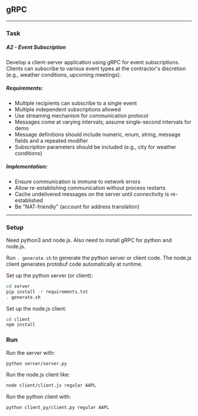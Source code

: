 ## gRPC

---
### Task

#####  A2 - Event Subscription
Develop a client-server application using gRPC for event subscriptions. Clients can subscribe to various event types at the contractor's discretion (e.g., weather conditions, upcoming meetings).

##### Requirements:

- Multiple recipients can subscribe to a single event
- Multiple independent subscriptions allowed
- Use streaming mechanism for communication protocol
- Messages come at varying intervals; assume single-second intervals for demo
- Message definitions should include numeric, enum, string, message fields and a repeated modifier
- Subscription parameters should be included (e.g., city for weather conditions)
##### Implementation:
- Ensure communication is immune to network errors
- Allow re-establishing communication without process restarts
- Cache undelivered messages on the server until connectivity is re-established
- Be "NAT-friendly" (account for address translation)

---
### Setup

Need python3 and node.js. Also need to install gRPC for python and node.js.

Run `. generate.sh` to generate the python server or client code. 
The node.js client generates protobuf code automatically at runtime.

Set up the python server (or client):
```bash
cd server
pip install -r requirements.txt
. generate.sh
```

Set up the node.js client:
```bash
cd client
npm install
```

### Run

Run the server with: 
```bash
python server/server.py
```

Run the node.js client like:
```bash
node client/client.js regular AAPL
```


Run the python client with: 
```bash
python client_py/client.py regular AAPL
```

